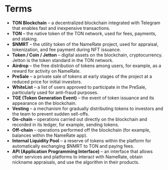 # Terms

- **TON Blockchain** – a decentralized blockchain integrated with Telegram that enables fast and inexpensive transactions.
- **TON** – the native token of the TON network, used for fees, payments, and staking.
- **$NMRT** – the utility token of the NameRate project, used for appraisal, tokenization, and fee payment during NFT issuance.
- **Token / Coin / Jetton** – digital assets on the blockchain, cryptocurrency. Jetton is the token standard in the TON network.
- **Airdrop** – the free distribution of tokens among users, for example, as a reward for activity on NameRate.
- **PreSale** – a private sale of tokens at early stages of the project at a reduced price for initial investors.
- **WhiteList** – a list of users approved to participate in the PreSale, particularly used for anti-fraud purposes.
- **TGE (Token Generation Event)** – the event of token issuance and its appearance on the blockchain.
- **Vesting** – a mechanism for gradually distributing tokens to investors and the team to prevent sudden sell-offs.
- **On-chain** – operations carried out directly on the blockchain and recorded in its ledger, for example, sending tokens.
- **Off-chain** – operations performed off the blockchain (for example, balances within the NameRate app).
- **Internal Liquidity Pool** – a reserve of tokens within the platform for automatically exchanging $NMRT to TON and paying fees.
- **API (Application Programming Interface)** – an interface that allows other services and platforms to interact with NameRate, obtain nickname appraisals, and use the algorithm in their products.
